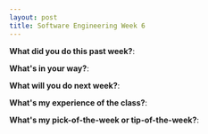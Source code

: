 ```yaml
---
layout: post
title: Software Engineering Week 6
---
```



**What did you do this past week?**: 

**What's in your way?**: 

**What will you do next week?**: 

**What's my experience of the class?**: 

**What's my pick-of-the-week or tip-of-the-week?**: 
